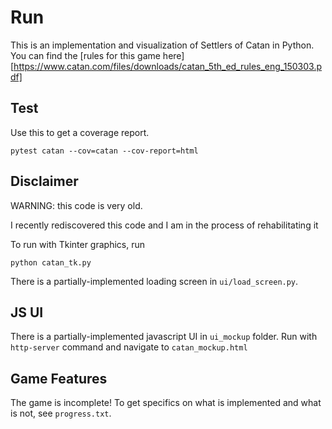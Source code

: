# Run

This is an implementation and visualization of Settlers of Catan in Python.
You can find the [rules for this game here][https://www.catan.com/files/downloads/catan_5th_ed_rules_eng_150303.pdf]

## Test

Use this to get a coverage report.

```
pytest catan --cov=catan --cov-report=html
```

## Disclaimer

WARNING: this code is very old.

I recently rediscovered this code and I am in the process of rehabilitating it

To run with Tkinter graphics, run

```
python catan_tk.py
```

There is a partially-implemented loading screen in `ui/load_screen.py`.

## JS UI

There is a partially-implemented javascript UI in `ui_mockup` folder. Run with `http-server` command and navigate to `catan_mockup.html`

## Game Features

The game is incomplete! To get specifics on what is implemented and what is not, see `progress.txt`.

## Keyboard Bindings

- escape - quits game
- return - ends turn
- space - ends turn